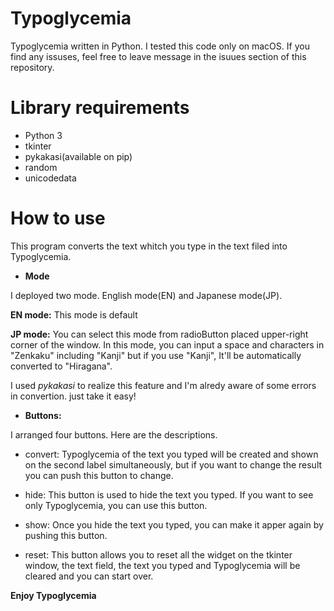 # Typoglycemia
Typoglycemia written in Python.
I tested this code only on macOS. If you find any issuses, feel free to leave message in the isuues section of this repository.

# Library requirements
- Python 3
- tkinter
- pykakasi(available on pip)
- random
- unicodedata

# How to use
This program converts the text whitch you type in the text filed into Typoglycemia.

- **Mode**

I deployed two mode. English mode(EN) and Japanese mode(JP).

**EN mode:** This mode is default 

**JP mode:** You can select this mode from radioButton placed upper-right corner of the window. In this mode, you can input a space and characters in "Zenkaku" including "Kanji" but if you use "Kanji", It'll be automatically converted to "Hiragana". 

I used *pykakasi* to realize this feature and I'm alredy aware of some errors in convertion. just take it easy!

- **Buttons:**

I arranged four buttons. Here are the descriptions.

- convert: Typoglycemia of the text you typed will be created and shown on the second label simultaneously, but if you want to change the result you can push this button to change.

- hide: This button is used to hide the text you typed. If you want to see only Typoglycemia, you can use this button.

- show: Once you hide the text you typed, you can make it apper again by pushing this button.

- reset: This button allows you to reset all the widget on the tkinter window, the text field, the text you typed and Typoglycemia will be cleared and you can start over.



**Enjoy Typoglycemia**

